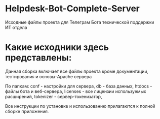 # Helpdesk-Bot-Complete-Server
Исходные файлы проекта для Телеграм Бота технической поддержки ИТ отдела

# Какие исходники здесь представлены:
Данная сборка включает все файлы проекта кроме документации, тестирования и основы-Apache сервера

По папкам:
conf - настройки для сервера, 
db - база данных, 
htdocs - файлы бота и веб-сервера, 
licenses - все лицензии используемых расширений, 
tokenizer - сервер-токенизатор, 

Все инструкции по установке и использованию прилагаются к полной сборке приложения.
